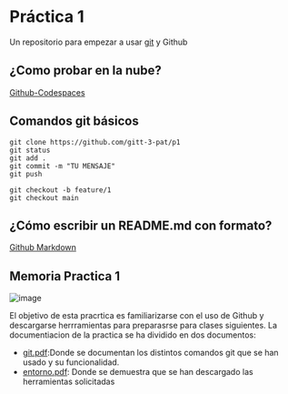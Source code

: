 # Práctica 1

Un repositorio para empezar a usar [git](https://git-scm.com/) y Github

## ¿Como probar en la nube?

[Github-Codespaces](https://github.com/features/codespaces)

## Comandos git básicos

```
git clone https://github.com/gitt-3-pat/p1
git status
git add .
git commit -m "TU MENSAJE"
git push

git checkout -b feature/1
git checkout main
```

## ¿Cómo escribir un README.md con formato?

[Github Markdown](https://docs.github.com/es/get-started/writing-on-github/getting-started-with-writing-and-formatting-on-github/basic-writing-and-formatting-syntax)

## Memoria Practica 1
![image](https://github.com/user-attachments/assets/5168743d-7f29-4f79-86a0-4d0f78d7c7cf)

El objetivo de esta pracrtica es familiarizarse con el uso de Github y descargarse herrramientas para preparasrse para clases siguientes. La documentiacion de la practica se ha dividido en dos documentos:
- [git.pdf](https://github.com/Pablo-hbr/p1-fork/blob/main/git.pdf):Donde se documentan los distintos comandos git que se han usado y su funcionalidad.
- [entorno.pdf](https://github.com/Pablo-hbr/p1-fork/blob/main/entorno.pdf): Donde se demuestra que se han descargado las herramientas solicitadas
